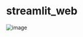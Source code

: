 # streamlit_web
![image](https://github.com/Han-lai/streamlit_web/assets/66317703/a7c9f8ea-f58c-43be-b9df-fa571b91fcd1)
